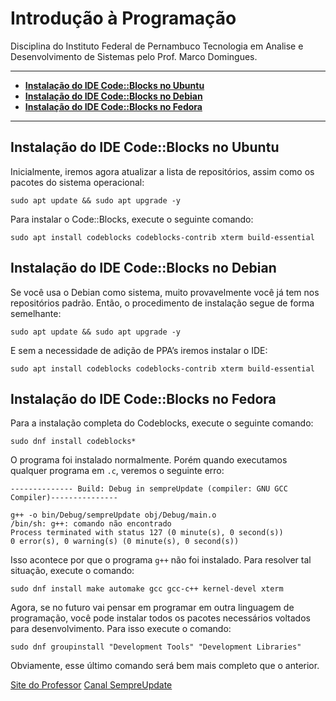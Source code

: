 ﻿# Introdução à Programação
Disciplina do Instituto Federal de Pernambuco Tecnologia em Analise e Desenvolvimento de Sistemas pelo Prof. Marco Domingues.


---
 * [**Instalação do IDE Code::Blocks no Ubuntu**](#ubuntu)
 * [**Instalação do IDE Code::Blocks no Debian**](#debian)
 * [**Instalação do IDE Code::Blocks no Fedora**](#fedora)
 ---

<a id="ubuntu"></a>
## Instalação do IDE Code::Blocks no Ubuntu
Inicialmente, iremos agora atualizar a lista de repositórios, assim como os pacotes do sistema operacional:
```
sudo apt update && sudo apt upgrade -y
```
Para instalar o Code::Blocks, execute o seguinte comando:
```
sudo apt install codeblocks codeblocks-contrib xterm build-essential
```
<a id="debian"></a>
## Instalação do IDE Code::Blocks no Debian
Se você usa o Debian como sistema, muito provavelmente você já tem nos repositórios padrão. Então, o procedimento de instalação segue de forma semelhante:
```
sudo apt update && sudo apt upgrade -y
```
E sem a necessidade de adição de PPA’s iremos instalar o IDE:
```
sudo apt install codeblocks codeblocks-contrib xterm build-essential
```
<a id="fedora"></a>
## Instalação do IDE Code::Blocks no Fedora
Para a instalação completa do Codeblocks, execute o seguinte comando:
```
sudo dnf install codeblocks*
```
O programa foi instalado normalmente. Porém quando executamos qualquer programa em `.c`, veremos o seguinte erro:
```
-------------- Build: Debug in sempreUpdate (compiler: GNU GCC Compiler)---------------

g++ -o bin/Debug/sempreUpdate obj/Debug/main.o 
/bin/sh: g++: comando não encontrado
Process terminated with status 127 (0 minute(s), 0 second(s))
0 error(s), 0 warning(s) (0 minute(s), 0 second(s))
```
Isso acontece por que o programa `g++` não foi instalado. Para resolver tal situação, execute o comando:
```
sudo dnf install make automake gcc gcc-c++ kernel-devel xterm
```
Agora, se no futuro vai pensar em programar em outra linguagem de programação, você pode instalar todos os pacotes necessários voltados para desenvolvimento. 
Para isso execute o comando:
```
sudo dnf groupinstall "Development Tools" "Development Libraries"
```
Obviamente, esse último comando será bem mais completo que o anterior.

[Site do Professor](https://sites.google.com/a/a.recife.ifpe.edu.br/monitoriac/home)
[Canal SempreUpdate](https://sempreupdate.com.br/como-instalar-o-codeblocks-no-fedora/)
